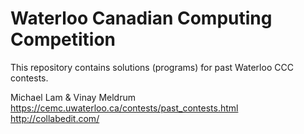 # Waterloo Canadian Computing Competition
This repository contains solutions (programs) for past Waterloo CCC contests.

Michael Lam & Vinay Meldrum
https://cemc.uwaterloo.ca/contests/past_contests.html
http://collabedit.com/
